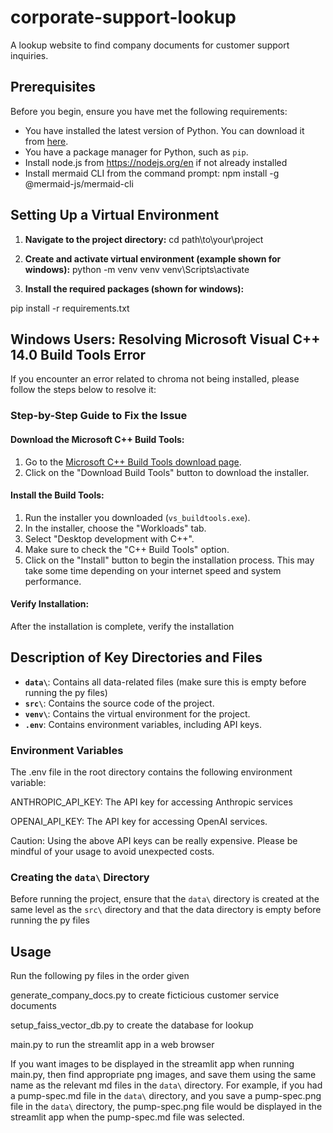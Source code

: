 # corporate-support-lookup
A lookup website to find company documents for customer support inquiries.

## Prerequisites

Before you begin, ensure you have met the following requirements:

- You have installed the latest version of Python. You can download it from [here](https://www.python.org/downloads/).
- You have a package manager for Python, such as `pip`.
- Install node.js from https://nodejs.org/en if not already installed
- Install mermaid CLI from the command prompt: npm install -g @mermaid-js/mermaid-cli

## Setting Up a Virtual Environment

1. **Navigate to the project directory:**
cd path\to\your\project

2. **Create and activate virtual environment (example shown for windows):**
python -m venv venv
venv\Scripts\activate

3. **Install the required packages (shown for windows):**

pip install -r requirements.txt

## Windows Users: Resolving Microsoft Visual C++ 14.0 Build Tools Error

If you encounter an error related to chroma not being installed, 
please follow the steps below to resolve it:

### Step-by-Step Guide to Fix the Issue

#### Download the Microsoft C++ Build Tools:
1. Go to the [Microsoft C++ Build Tools download page](https://visualstudio.microsoft.com/visual-cpp-build-tools/).
2. Click on the "Download Build Tools" button to download the installer.

#### Install the Build Tools:
1. Run the installer you downloaded (`vs_buildtools.exe`).
2. In the installer, choose the "Workloads" tab.
3. Select "Desktop development with C++".
4. Make sure to check the "C++ Build Tools" option.
5. Click on the "Install" button to begin the installation process. This may take some time depending on your internet speed and system performance.

#### Verify Installation:
After the installation is complete, verify the installation

## Description of Key Directories and Files

- **`data\`**: Contains all data-related files (make sure this is empty before running the py files)
- **`src\`**: Contains the source code of the project.
- **`venv\`**: Contains the virtual environment for the project.
- **`.env`**: Contains environment variables, including API keys.

### Environment Variables
The .env file in the root directory contains the following environment variable:

ANTHROPIC_API_KEY: The API key for accessing Anthropic services

OPENAI_API_KEY: The API key for accessing OpenAI services.

Caution: Using the above API keys can be really expensive. Please be mindful of your usage to avoid unexpected costs.

### Creating the `data\` Directory

Before running the project, ensure that the `data\` directory is created at the same level as the `src\` directory and that the data directory is empty before running the py files

## Usage
Run the following py files in the order given

generate_company_docs.py to create ficticious customer service documents

setup_faiss_vector_db.py to create the database for lookup

main.py to run the streamlit app in a web browser

If you want images to be displayed in the streamlit app when running main.py,
then find appropriate png images, and save them using the same name as the 
relevant md files in the `data\` directory. For example, if you had a pump-spec.md
file in the `data\` directory, and you save a pump-spec.png file in the `data\` directory,
the pump-spec.png file would be displayed in the streamlit app when the pump-spec.md
file was selected.